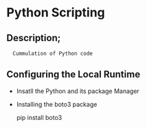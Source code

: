 # Python Scripting

## Description;
      Cummulation of Python code 

## Configuring the Local Runtime 

 * Insatll the Python and its package Manager

 * Installing the boto3 package

      pip install boto3
   
      
 
